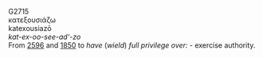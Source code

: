 <body>
  <p>G2715<br>  κατεξουσιάζω  <br> katexousiazō  <br><i>kat-ex-oo-see-ad‘-zo </i><br>From <a href="g2596.htm">2596</a> and <a href="g1850.htm">1850</a>  to <i>have</i> (<i>wield</i>) <i>full</i> <i>privilege</i> <i>over:</i> - exercise authority.<br></p>
 </body>